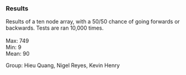 ### Results

Results of a ten node array, with a 50/50 chance of going forwards or backwards. Tests are ran 10,000 times. 
<br/>
<br/>
Max: 749
<br/>
Min: 9
<br/>
Mean: 90
<br/>

Group: Hieu Quang, Nigel Reyes, Kevin Henry
